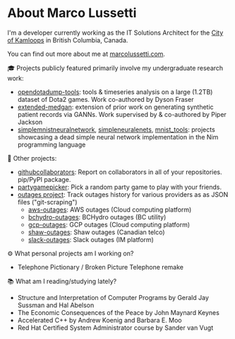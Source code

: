 # About Marco Lussetti

I'm a developer currently working as the IT Solutions Architect for the [City of Kamloops](https://github.com/cityofkamloops) in British Columbia, Canada.

You can find out more about me at [marcolussetti.com](https://marcolussetti.com).

:mortar_board: Projects publicly featured primarily involve my undergraduate research work:

- [opendotadump-tools](https://github.com/marcolussetti/opendotadump-tools): tools & timeseries analysis on a large (1.2TB) dataset of Dota2 games. Work co-authored by Dyson Fraser
- [extended-medgan](https://github.com/marcolussetti/extended-medgan): extension of prior work on generating synthetic patient records via GANNs. Work supervised by & co-authored by Piper Jackson
- [simplemnistneuralnetwork](https://github.com/marcolussetti/simplemnistneuralnetwork), [simpleneuralenets](https://github.com/marcolussetti/simpleneuralnets), [mnist_tools](https://github.com/marcolussetti/mnist_tools): projects showcasing a dead simple neural network implementation in the Nim programming language

:hammer: Other projects:

- [githubcollaborators](https://github.com/marcolussetti/githubcollaborators): Report on collaborators in all of your repositories. pip/PyPI package.
- [partygamepicker](https://github.com/hiddenroles/partygamepicker): Pick a random party game to play with your friends.
- [outages project](https://github.com/outages): Track outages history for various providers as as JSON files ("git-scraping")
  - [aws-outages](https://github.com/outages/aws-outages): AWS outages (Cloud computing platform)
  - [bchydro-outages](https://github.com/marcolusoutagessetti/bchydro-outages): BCHydro outages (BC utility)
  - [gcp-outages](https://github.com/outages/gcp-outages): GCP outages (Cloud computing platform)
  - [shaw-outages](https://github.com/outages/shaw-outages): Shaw outages (Canadian telco)
  - [slack-outages](https://github.com/outages/slack-outages): Slack outages (IM platform)

:gear: What personal projects am I working on?

- Telephone Pictionary / Broken Picture Telephone remake

:books: What am I reading/studying lately?

- Structure and Interpretation of Computer Programs by Gerald Jay Sussman and Hal Abelson
- The Economic Consequences of the Peace by John Maynard Keynes
- Accelerated C++ by Andrew Koenig and Barbara E. Moo
- Red Hat Certified System Administrator course by Sander van Vugt
